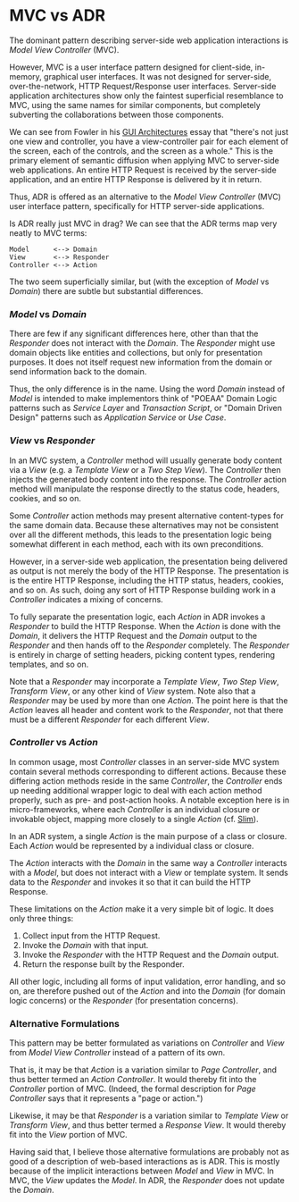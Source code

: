 # MVC vs ADR

The dominant pattern describing server-side web application interactions is _Model View Controller_ (MVC).

However, MVC is a user interface pattern designed for client-side, in-memory, graphical user interfaces. It was not designed for server-side, over-the-network, HTTP Request/Response user interfaces. Server-side application architectures show only the faintest superficial resemblance to MVC, using the same names for similar components, but completely subverting the collaborations between those components.

We can see from Fowler in his [GUI Architectures](http://martinfowler.com/eaaDev/uiArchs.html) essay that "there's not just one view and controller, you have a view-controller pair for each element of the screen, each of the controls, and the screen as a whole." This is the primary element of semantic diffusion when applying MVC to server-side web applications. An entire HTTP Request is received by the server-side application, and an entire HTTP Response is delivered by it in return.

Thus, ADR is offered as an alternative to the _Model View Controller_ (MVC) user interface pattern, specifically for HTTP server-side applications.

Is ADR really just MVC in drag?  We can see that the ADR terms map very neatly to MVC terms:

    Model      <--> Domain
    View       <--> Responder
    Controller <--> Action

The two seem superficially similar, but (with the exception of _Model_ vs _Domain_) there are subtle but substantial differences.


### _Model_ vs _Domain_

There are few if any significant differences here, other than that the _Responder_ does not interact with the _Domain_. The _Responder_ might use domain objects like entities and collections, but only for presentation purposes. It does not itself request new information from the domain or send information back to the domain.

Thus, the only difference is in the name. Using the word _Domain_ instead of _Model_ is intended to make implementors think of "POEAA" Domain Logic patterns such as _Service Layer_ and _Transaction Script_, or "Domain Driven Design" patterns such as _Application Service_ or _Use Case_.

### _View_ vs _Responder_

In an MVC system, a _Controller_ method will usually generate body content via a _View_ (e.g. a _Template View_ or a _Two Step View_). The _Controller_ then injects the generated body content into the response.  The _Controller_ action method will manipulate the response directly to the status code, headers, cookies, and so on.

Some _Controller_ action methods may present alternative content-types for the same domain data. Because these alternatives may not be consistent over all the different methods, this leads to the presentation logic being somewhat different in each method, each with its own preconditions.

However, in a server-side web application, the presentation being delivered as output is not merely the body of the HTTP Response. The presentation is is the entire HTTP Response, including the HTTP status, headers, cookies, and so on. As such, doing any sort of HTTP Response building work in a _Controller_ indicates a mixing of concerns.

To fully separate the presentation logic, each _Action_ in ADR invokes a _Responder_ to build the HTTP Response. When the _Action_ is done with the _Domain_, it delivers the HTTP Request and the _Domain_ output to the _Responder_ and then hands off to the _Responder_ completely. The _Responder_ is entirely in charge of setting headers, picking content types, rendering templates, and so on.

Note that a _Responder_ may incorporate a _Template View_, _Two Step View_, _Transform View_, or any other kind of _View_ system. Note also that a _Responder_ may be used by more than one _Action_. The point here is that the _Action_ leaves all header and content work to the _Responder_, not that there must be a different _Responder_ for each different _View_.

### _Controller_ vs _Action_

In common usage, most _Controller_ classes in an server-side MVC system contain several methods corresponding to different actions. Because these differing action methods reside in the same _Controller_, the _Controller_ ends up needing additional wrapper logic to deal with each action method properly, such as pre- and post-action hooks.  A notable exception here is in micro-frameworks, where each _Controller_ is an individual closure or invokable object, mapping more closely to a single _Action_ (cf. [Slim](http://slimframework.com)).

In an ADR system, a single _Action_ is the main purpose of a class or closure. Each _Action_ would be represented by a individual class or closure.

The _Action_ interacts with the _Domain_ in the same way a _Controller_ interacts with a _Model_, but does not interact with a _View_ or template system. It sends data to the _Responder_ and invokes it so that it can build the HTTP Response.

These limitations on the _Action_ make it a very simple bit of logic. It does only three things:

1. Collect input from the HTTP Request.
2. Invoke the _Domain_ with that input.
2. Invoke the _Responder_ with the HTTP Request and the _Domain_ output.
3. Return the response built by the Responder.

All other logic, including all forms of input validation, error handling, and so on, are therefore pushed out of the _Action_ and into the _Domain_ (for domain logic concerns) or the _Responder_ (for presentation concerns).

### Alternative Formulations

This pattern may be better formulated as variations on _Controller_ and _View_ from _Model View Controller_ instead of a pattern of its own.

That is, it may be that _Action_ is a variation similar to _Page Controller_, and thus better termed an _Action Controller_. It would thereby fit into the _Controller_ portion of MVC.  (Indeed, the formal description for _Page Controller_ says that it represents a "page or action.")

Likewise, it may be that _Responder_ is a variation similar to _Template View_ or _Transform View_, and thus better termed a _Response View_. It would thereby fit into the _View_ portion of MVC.

Having said that, I believe those alternative formulations are probably not as good of a description of web-based interactions as is ADR. This is mostly because of the implicit interactions between _Model_ and _View_ in MVC.  In MVC, the _View_ updates the _Model_. In ADR, the _Responder_ does not update the _Domain_.

